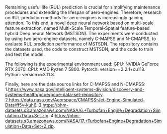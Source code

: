 Remaining useful life (RUL) prediction is crucial for simplifying maintenance procedures and extending the lifespan of aero-engines. 
Therefore, research on RUL prediction methods for aero-engines is increasingly gaining attention. To this end, a novel deep neural network 
based on multi-scale feature extraction, named Multi-Scale Temporal-Spatial feature-based hybrid Deep neural Network (MSTSDN). 
The experiments were conducted by using two aero-engine datasets, namely C-MAPSS and N-CMAPSS, to evaluate RUL prediction performance of MSTSDN. 
The repository contains the datasets used, the code to construct MSTSDN,  and the code to train and test the model.


The following is the experimental environment used:
GPU: NVIDIA GeForce RTX 3070.
CPU: AMD Ryzen 7 5800.
Pytorch: version==2.2.1+cu118.
Python: version==3.11.8.


Finally, here are the data source links for C-MAPSS and N-CMAPSS:
1.https://www.nasa.gov/intelligent-systems-division/discovery-and-systems-health/pcoe/pcoe-data-set-repository.
2.https://data.nasa.gov/Aeorspace/CMAPSS-Jet-Engine-Simulated-Data/ff5v-kuh6.
3.https://phm-datasets.s3.amazonaws.com/NASA/6.+Turbofan+Engine+Degradation+Simulation+Data+Set.zip.
4.https://phm-datasets.s3.amazonaws.com/NASA/17.+Turbofan+Engine+Degradation+Simulation+Data+Set+2.zip.
